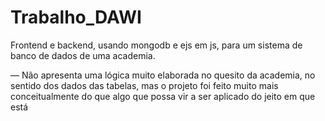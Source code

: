 # Trabalho_DAWI
Frontend e backend, usando mongodb e ejs em js, para um sistema de banco de dados de uma academia.

— Não apresenta uma lógica muito elaborada no quesito da academia, no sentido dos dados das tabelas, mas o projeto foi feito muito mais conceitualmente do que algo que possa vir a ser aplicado do jeito em que está